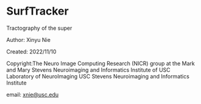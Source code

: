 # SurfTracker
Tractography of the super

Author: Xinyu Nie

Created: 2022/11/10

Copyright:The Neuro Image Computing Research (NICR) group at the Mark and Mary Stevens Neuroimaging  and Informatics Institute of USC Laboratory of NeuroImaging USC Stevens Neuroimaging and Informatics Institute

email: xnie@usc.edu
